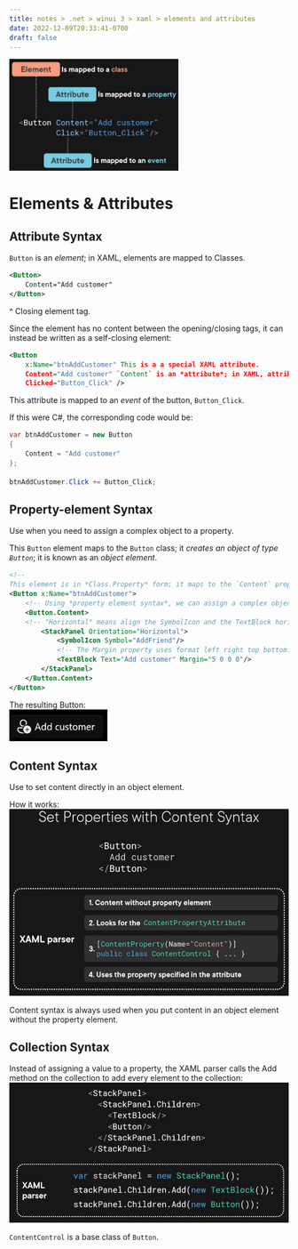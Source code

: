 ```yaml
---
title: notes > .net > winui 3 > xaml > elements and attributes
date: 2022-12-09T20:33:41-0700
draft: false
---
```

<img src="XAML_Elements-&-Attributes-image1.png" style="width:3.175in;height:2.09167in" />  

# Elements & Attributes
## Attribute Syntax
`Button` is an *element*; in XAML, elements are mapped to Classes.  
```xml
<Button>
    Content="Add customer"
</Button>
```
^ Closing element tag.

Since the element has no content between the opening/closing tags, it can instead be written as a self-closing element:
```xml
<Button
    x:Name="btnAddCustomer" This is a a special XAML attribute.
    Content="Add customer" `Content` is an *attribute*; in XAML, attributes can map to *properties*.
    Clicked="Button_Click" /> 
```
This attribute is mapped to an *event* of the button, `Button_Click`.

If this were C#, the corresponding code would be:
```cs
var btnAddCustomer = new Button 
{
    Content = "Add customer"
};

btnAddCustomer.Click += Button_Click;
```

## Property-element Syntax
Use when you need to assign a complex object to a property.

This `Button` element maps to the `Button` class; it *creates an object of type `Button`*; it is known as an *object element*.
```xml
<!--  
This element is in *Class.Property* form; it maps to the `Content` property of the `Button` class; it is known as a *property element*. -->
<Button x:Name="btnAddCustomer">
    <!-- Using *property element syntax*, we can assign a complex object to this property. -->
    <Button.Content> 
    <!-- "Horizontal" means align the SymbolIcon and the TextBlock horizontally. -->
        <StackPanel Orientation="Horizontal"> 
            <SymbolIcon Symbol="AddFriend"/>
            <!-- The Margin property uses format left right top bottom: -->
            <TextBlock Text="Add customer" Margin="5 0 0 0"/>
        </StackPanel>
    </Button.Content>
</Button>
```

The resulting Button:  
<img src="XAML_Elements-&-Attributes-image2.png" style="width:1.84167in;height:0.59167in" />  

## Content Syntax
Use to set content directly in an object element.

How it works:  
<img src="XAML_Elements-&-Attributes-image3.png" style="width:5.425in;height:3.49167in" />    

Content syntax is always used when you put content in an object element without the property element.

## Collection Syntax
Instead of assigning a value to a property, the XAML parser calls the Add method on the collection to add every element to the collection:  
<img src="XAML_Elements-&-Attributes-image4.png" style="width:5.40833in;height:2.625in" />  

`ContentControl` is a base class of `Button`.